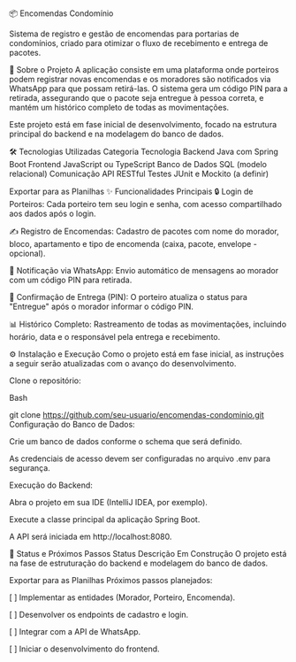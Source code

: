 📦 Encomendas Condomínio
<br/>

Sistema de registro e gestão de encomendas para portarias de condomínios, criado para otimizar o fluxo de recebimento e entrega de pacotes.

🚀 Sobre o Projeto
A aplicação consiste em uma plataforma onde porteiros podem registrar novas encomendas e os moradores são notificados via WhatsApp para que possam retirá-las. O sistema gera um código PIN para a retirada, assegurando que o pacote seja entregue à pessoa correta, e mantém um histórico completo de todas as movimentações.

Este projeto está em fase inicial de desenvolvimento, focado na estrutura principal do backend e na modelagem do banco de dados.

🛠️ Tecnologias Utilizadas
Categoria	Tecnologia
Backend	Java com Spring Boot
Frontend	JavaScript ou TypeScript
Banco de Dados	SQL (modelo relacional)
Comunicação	API RESTful
Testes	JUnit e Mockito (a definir)

Exportar para as Planilhas
✨ Funcionalidades Principais
🔒 Login de Porteiros: Cada porteiro tem seu login e senha, com acesso compartilhado aos dados após o login.

✍️ Registro de Encomendas: Cadastro de pacotes com nome do morador, bloco, apartamento e tipo de encomenda (caixa, pacote, envelope - opcional).

📱 Notificação via WhatsApp: Envio automático de mensagens ao morador com um código PIN para retirada.

🔑 Confirmação de Entrega (PIN): O porteiro atualiza o status para "Entregue" após o morador informar o código PIN.

📊 Histórico Completo: Rastreamento de todas as movimentações, incluindo horário, data e o responsável pela entrega e recebimento.

⚙️ Instalação e Execução
Como o projeto está em fase inicial, as instruções a seguir serão atualizadas com o avanço do desenvolvimento.

Clone o repositório:

Bash

git clone https://github.com/seu-usuario/encomendas-condominio.git
Configuração do Banco de Dados:

Crie um banco de dados conforme o schema que será definido.

As credenciais de acesso devem ser configuradas no arquivo .env para segurança.

Execução do Backend:

Abra o projeto em sua IDE (IntelliJ IDEA, por exemplo).

Execute a classe principal da aplicação Spring Boot.

A API será iniciada em http://localhost:8080.

🚧 Status e Próximos Passos
Status	Descrição
Em Construção	O projeto está na fase de estruturação do backend e modelagem do banco de dados.

Exportar para as Planilhas
Próximos passos planejados:

[ ] Implementar as entidades (Morador, Porteiro, Encomenda).

[ ] Desenvolver os endpoints de cadastro e login.

[ ] Integrar com a API de WhatsApp.

[ ] Iniciar o desenvolvimento do frontend.
